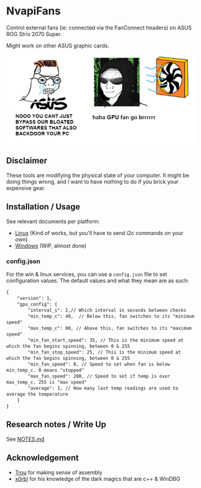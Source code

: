 # NvapiFans

Control external fans (ie: connected via the FanConnect headers) on ASUS ROG Strix 2070 Super.

Might work on other ASUS graphic cards.

![](docs/meme.png)

## Disclaimer

These tools are modifying the physical state of your computer. It might be doing things wrong, and
I want to have nothing to do if you brick your expensive gear.

## Installation / Usage

See relevant documents per platform:
  * [Linux](linux/README.md) (Kind of works, but you'll have to send i2c commands on your own)
  * [Windows](win/README.md) (WiP, almost done)

### config.json

For the win & linux services, you can use a `config.json` file to set configuration values.
The default values and what they mean are as such:
```
{
    "version": 1,
    "gpu_config": {
        "interval_s": 2,// Which interval in seconds between checks
        "min_temp_c": 40,  // Below this, fan switches to its "minimum speed"
        "max_temp_c": 80, // Above this, fan switches to its "maximum speed"
        "min_fan_start_speed": 35, // This is the minimum speed at which the fan begins spinning, between 0 & 255
        "min_fan_stop_speed": 25, // This is the minimum speed at which the fan begins spinning, between 0 & 255
        "min_fan_speed": 0, // Speed to set when fan is below min_temp_c. 0 means "stopped"
        "max_fan_speed": 200, // Speed to set if temp is over max_temp_c. 255 is "max speed"
        "average": 1, // How many last temp readings are used to average the temperature
    }
}
```



## Research notes / Write Up

See [NOTES.md](NOTES.md)

## Acknowledgement

* [Trou](https://twitter.com/_trou_/) for making sense of assembly
* [x0rbl](https://twitter.com/x0rbl) for his knowledge of the dark magics that are c++ & WinDBG
